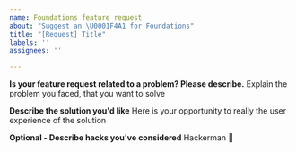 ```yaml
---
name: Foundations feature request
about: "Suggest an \U0001F4A1 for Foundations"
title: "[Request] Title"
labels: ''
assignees: ''

---
```


**Is your feature request related to a problem? Please describe.**
Explain the problem you faced, that you want to solve

**Describe the solution you'd like**
Here is your opportunity to really the user experience of the solution

**Optional - Describe hacks you've considered**
Hackerman 🤯
